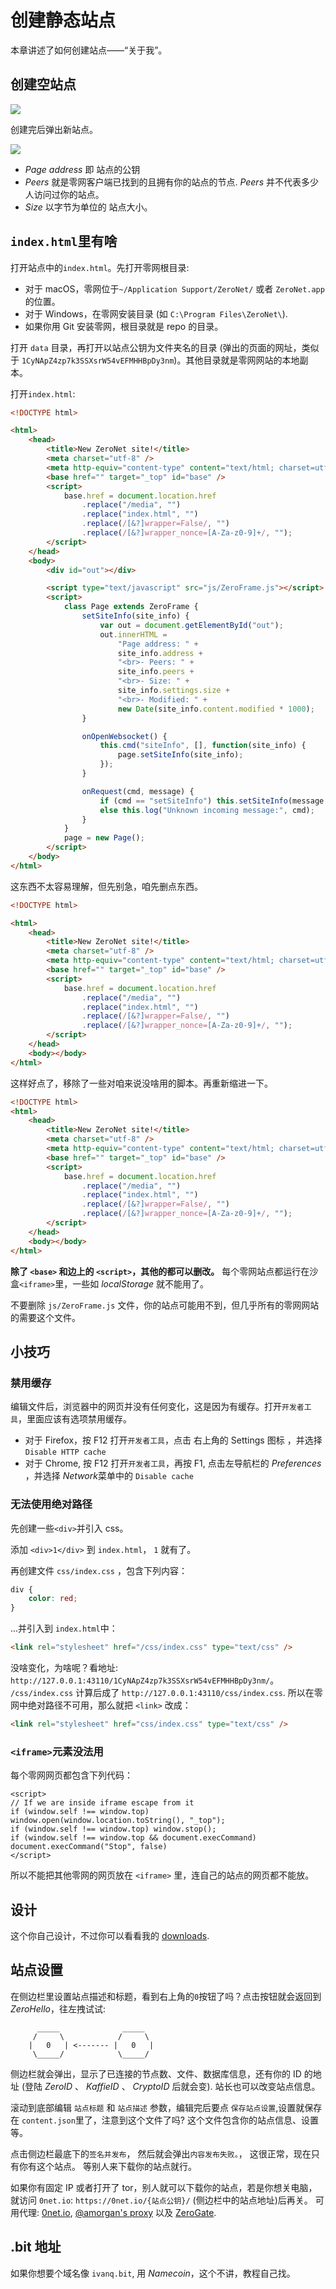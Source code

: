 # 创建静态站点

本章讲述了如何创建站点——“关于我”。

## 创建空站点

![](create-new.gif)

创建完后弹出新站点。

![](new.png)

-   _Page address_ 即 站点的公钥
-   _Peers_ 就是零网客户端已找到的且拥有你的站点的节点. _Peers_ 并不代表多少人访问过你的站点。
-   _Size_ 以字节为单位的 站点大小。

## `index.html`里有啥

打开站点中的`index.html`。先打开零网根目录:

-   对于 macOS，零网位于`~/Application Support/ZeroNet/` 或者 `ZeroNet.app` 的位置。
-   对于 Windows，在零网安装目录 (如 `C:\Program Files\ZeroNet\`).
-   如果你用 Git 安装零网，根目录就是 repo 的目录。

打开 `data` 目录，再打开以站点公钥为文件夹名的目录 (弹出的页面的网址，类似于 `1CyNApZ4zp7k3SSXsrW54vEFMHHBpDy3nm`)。其他目录就是零网网站的本地副本。

打开`index.html`:

```html
<!DOCTYPE html>

<html>
	<head>
		<title>New ZeroNet site!</title>
		<meta charset="utf-8" />
		<meta http-equiv="content-type" content="text/html; charset=utf-8" />
		<base href="" target="_top" id="base" />
		<script>
			base.href = document.location.href
				.replace("/media", "")
				.replace("index.html", "")
				.replace(/[&?]wrapper=False/, "")
				.replace(/[&?]wrapper_nonce=[A-Za-z0-9]+/, "");
		</script>
	</head>
	<body>
		<div id="out"></div>

		<script type="text/javascript" src="js/ZeroFrame.js"></script>
		<script>
			class Page extends ZeroFrame {
				setSiteInfo(site_info) {
					var out = document.getElementById("out");
					out.innerHTML =
						"Page address: " +
						site_info.address +
						"<br>- Peers: " +
						site_info.peers +
						"<br>- Size: " +
						site_info.settings.size +
						"<br>- Modified: " +
						new Date(site_info.content.modified * 1000);
				}

				onOpenWebsocket() {
					this.cmd("siteInfo", [], function(site_info) {
						page.setSiteInfo(site_info);
					});
				}

				onRequest(cmd, message) {
					if (cmd == "setSiteInfo") this.setSiteInfo(message.params);
					else this.log("Unknown incoming message:", cmd);
				}
			}
			page = new Page();
		</script>
	</body>
</html>
```

这东西不太容易理解，但先别急，咱先删点东西。

```html
<!DOCTYPE html>

<html>
	<head>
		<title>New ZeroNet site!</title>
		<meta charset="utf-8" />
		<meta http-equiv="content-type" content="text/html; charset=utf-8" />
		<base href="" target="_top" id="base" />
		<script>
			base.href = document.location.href
				.replace("/media", "")
				.replace("index.html", "")
				.replace(/[&?]wrapper=False/, "")
				.replace(/[&?]wrapper_nonce=[A-Za-z0-9]+/, "");
		</script>
	</head>
	<body></body>
</html>
```

这样好点了，移除了一些对咱来说没啥用的脚本。再重新缩进一下。

```html
<!DOCTYPE html>
<html>
	<head>
		<title>New ZeroNet site!</title>
		<meta charset="utf-8" />
		<meta http-equiv="content-type" content="text/html; charset=utf-8" />
		<base href="" target="_top" id="base" />
		<script>
			base.href = document.location.href
				.replace("/media", "")
				.replace("index.html", "")
				.replace(/[&?]wrapper=False/, "")
				.replace(/[&?]wrapper_nonce=[A-Za-z0-9]+/, "");
		</script>
	</head>
	<body></body>
</html>
```

**除了 `<base>` 和边上的 `<script>`，其他的都可以删改。** 每个零网站点都运行在沙盒`<iframe>`里，一些如 _localStorage_ 就不能用了。

不要删除 `js/ZeroFrame.js` 文件，你的站点可能用不到，但几乎所有的零网网站的需要这个文件。

## 小技巧

### 禁用缓存

编辑文件后，浏览器中的网页并没有任何变化，这是因为有缓存。打开`开发者工具`，里面应该有选项禁用缓存。

-   对于 Firefox，按 F12 打开`开发者工具`，点击 右上角的 Settings 图标 ，并选择 `Disable HTTP cache`
-   对于 Chrome, 按 F12 打开`开发者工具`，再按 F1, 点击左导航栏的 _Preferences_ ，并选择 *Network*菜单中的 `Disable cache`

### 无法使用绝对路径

先创建一些`<div>`并引入 css。

添加 `<div>1</div>` 到 `index.html`， `1` 就有了。

再创建文件 `css/index.css` ，包含下列内容：

```css
div {
	color: red;
}
```

...并引入到 `index.html`中：

```html
<link rel="stylesheet" href="/css/index.css" type="text/css" />
```

没啥变化，为啥呢？看地址: `http://127.0.0.1:43110/1CyNApZ4zp7k3SSXsrW54vEFMHHBpDy3nm/`。 `/css/index.css` 计算后成了 `http://127.0.0.1:43110/css/index.css`. 所以在零网中绝对路径不可用，那么就把 `<link>` 改成：

```html
<link rel="stylesheet" href="css/index.css" type="text/css" />
```

### `<iframe>`元素没法用

每个零网网页都包含下列代码：

    <script>
    // If we are inside iframe escape from it
    if (window.self !== window.top) window.open(window.location.toString(), "_top");
    if (window.self !== window.top) window.stop();
    if (window.self !== window.top && document.execCommand) document.execCommand("Stop", false)
    </script>

所以不能把其他零网的网页放在 `<iframe>` 里，连自己的站点的网页都不能放。

## 设计

这个你自己设计，不过你可以看看我的 [downloads](downloads/portfolio.zip).

## 站点设置

在侧边栏里设置站点描述和标题，看到右上角的`0`按钮了吗？点击按钮就会返回到 _ZeroHello_，往左拽试试:

```
      _____              _____
     /     \            /     \
    |   0   | <------- |   0   |
     \_____/            \_____/

```

侧边栏就会弹出，显示了已连接的节点数、文件、数据库信息，还有你的 ID 的地址 (登陆 _ZeroID_ 、 _KaffieID_ 、 _CryptoID_ 后就会变). 站长也可以改变站点信息。

滚动到底部编辑 `站点标题` 和 `站点描述` 参数，编辑完后要点 `保存站点设置`,设置就保存在 `content.json`里了，注意到这个文件了吗? 这个文件包含你的站点信息、设置等。

点击侧边栏最底下的`签名并发布`，
然后就会弹出`内容发布失败。`，
这很正常，现在只有你有这个站点。
等别人来下载你的站点就行。

如果你有固定 IP 或者打开了 tor，别人就可以下载你的站点，若是你想关电脑，就访问 `0net.io`: `https://0net.io/{站点公钥}/` (侧边栏中的站点地址)后再关。
可用代理: [0net.io](https://0net.io), [@amorgan's proxy](http://zn.amorgan.xyz) 以及 [ZeroGate](https://zerogate.tk).

## .bit 地址

如果你想要个域名像 `ivanq.bit`, 用 _Namecoin_，这个不讲，教程自己找。
